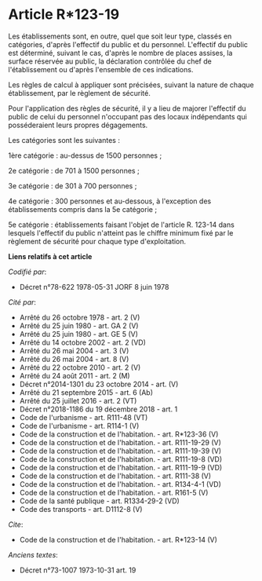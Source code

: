 # Article R*123-19

Les établissements sont, en outre, quel que soit leur type, classés en catégories, d'après l'effectif du public et du
personnel. L'effectif du public est déterminé, suivant le cas, d'après le nombre de places assises, la surface réservée au
public, la déclaration contrôlée du chef de l'établissement ou d'après l'ensemble de ces indications. 

Les règles de calcul à appliquer sont précisées, suivant la nature de chaque établissement, par le règlement de sécurité. 

Pour l'application des règles de sécurité, il y a lieu de majorer l'effectif du public de celui du personnel n'occupant pas
des locaux indépendants qui posséderaient leurs propres dégagements. 

Les catégories sont les suivantes : 

1ère catégorie : au-dessus de 1500 personnes ; 

2e catégorie : de 701 à 1500 personnes ; 

3e catégorie : de 301 à 700 personnes ; 

4e catégorie : 300 personnes et au-dessous, à l'exception des établissements compris dans la 5e catégorie ; 

5e catégorie : établissements faisant l'objet de l'article R. 123-14 dans lesquels l'effectif du public n'atteint pas le
chiffre minimum fixé par le règlement de sécurité pour chaque type d'exploitation.

**Liens relatifs à cet article**

_Codifié par_:

  - Décret n°78-622 1978-05-31 JORF 8 juin 1978

_Cité par_:

  - Arrêté du 26 octobre 1978 - art. 2 (V)
  - Arrêté du 25 juin 1980 - art. GA 2 (V)
  - Arrêté du 25 juin 1980 - art. GE 5 (V)
  - Arrêté du 14 octobre 2002 - art. 2 (VD)
  - Arrêté du 26 mai 2004 - art. 3 (V)
  - Arrêté du 26 mai 2004 - art. 8 (V)
  - Arrêté du 22 octobre 2010 - art. 2 (V)
  - Arrêté du 24 août 2011 - art. 2 (M)
  - Décret n°2014-1301 du 23 octobre 2014 - art. (V)
  - Arrêté du 21 septembre 2015 - art. 6 (Ab)
  - Arrêté du 25 juillet 2016 - art. 2 (VT)
  - Décret n°2018-1186 du 19 décembre 2018 - art. 1
  - Code de l'urbanisme - art. R111-48 (VT)
  - Code de l'urbanisme - art. R114-1 (V)
  - Code de la construction et de l'habitation. - art. R*123-36 (V)
  - Code de la construction et de l'habitation. - art. R111-19-29 (V)
  - Code de la construction et de l'habitation. - art. R111-19-39 (V)
  - Code de la construction et de l'habitation. - art. R111-19-8 (VD)
  - Code de la construction et de l'habitation. - art. R111-19-9 (VD)
  - Code de la construction et de l'habitation. - art. R111-38 (V)
  - Code de la construction et de l'habitation. - art. R134-4-1 (VD)
  - Code de la construction et de l'habitation. - art. R161-5 (V)
  - Code de la santé publique - art. R1334-29-2 (VD)
  - Code des transports - art. D1112-8 (V)

_Cite_:

  - Code de la construction et de l'habitation. - art. R*123-14 (V)

_Anciens textes_:

  - Décret n°73-1007 1973-10-31 art. 19
